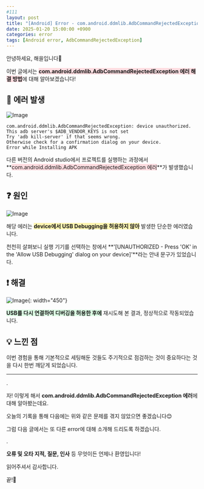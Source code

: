 ```yaml
---
#111
layout: post
title: "[Android] Error - com.android.ddmlib.AdbCommandRejectedException 에러 해결"
date: 2025-01-20 15:00:00 +0900
categories: error
tags: [Android error, AdbCommandRejectedException]
---
```


안녕하세요, 해을입니다🦖

이번 글에서는 <span style="background-color:#ffdce0">**com.android.ddmlib.AdbCommandRejectedException 에러 해결 방법**</span>에 대해 알아보겠습니다!

## 🚨 에러 발생

![Image](https://github.com/user-attachments/assets/b9f7650d-053b-4951-b680-d97b7de04b3c)

```
com.android.ddmlib.AdbCommandRejectedException: device unauthorized.
This adb server's $ADB_VENDOR_KEYS is not set
Try 'adb kill-server' if that seems wrong.
Otherwise check for a confirmation dialog on your device.
Error while Installing APK
```

다른 버전의 Android studio에서 프로젝트를 실행하는 과정에서 **<span style="background-color:#ffdce0">com.android.ddmlib.AdbCommandRejectedException 에러</span>**가 발생했습니다.

## ❓ 원인

![Image](https://github.com/user-attachments/assets/bad4e9e3-c757-4c6e-9ceb-bb54ce8f8a64)

해당 에러는 **<span style="background-color:#fff5b1">device에서 USB Debugging을 허용하지 않아</span>** 발생한 단순한 에러였습니다.

천천히 살펴보니 실행 기기를 선택하는 창에서 **'[UNAUTHORIZED - Press 'OK' in the 'Allow USB Debugging' dialog on your device]'**라는 안내 문구가 있었습니다.

## ❗ 해결

![Image](https://github.com/user-attachments/assets/55702a6c-e044-4423-87d9-ca3edbb0f349){: width="450"}

**<span style="background-color:#dcffe4">USB를 다시 연결하여 디버깅을 허용한 후에</span>** 재시도해 본 결과, 정상적으로 작동되었습니다.

## 💡 느낀 점

이번 경험을 통해 기본적으로 세팅해둔 것들도 주기적으로 점검하는 것이 중요하다는 것을 다시 한번 깨닫게 되었습니다.

---

.

자! 이렇게 해서 **com.android.ddmlib.AdbCommandRejectedException 에러**에 대해 알아봤는데요.

오늘의 기록을 통해 다음에는 위와 같은 문제를 겪지 않았으면 좋겠습니다😊

그럼 다음 글에서는 또 다른 error에 대해 소개해 드리도록 하겠습니다.

.

**오류 및 오타 지적, 질문, 인사** 등 무엇이든 언제나 환영입니다!

읽어주셔서 감사합니다.

끝!🦕
